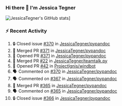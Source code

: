 ### Hi there 👋 I'm Jessica Tegner

![JessicaTegner's GitHub stats](https://github-readme-stats.vercel.app/api?username=jessicategner)]


### :zap: Recent Activity

<!--START_SECTION:activity-->
1. 🔒 Closed issue [#370](https://github.com/JessicaTegner/pypandoc/issues/370) in [JessicaTegner/pypandoc](https://github.com/JessicaTegner/pypandoc)
2. 🎉 Merged PR [#371](https://github.com/JessicaTegner/pypandoc/pull/371) in [JessicaTegner/pypandoc](https://github.com/JessicaTegner/pypandoc)
3. 💪 Opened PR [#371](https://github.com/JessicaTegner/pypandoc/pull/371) in [JessicaTegner/pypandoc](https://github.com/JessicaTegner/pypandoc)
4. 🎉 Merged PR [#22](https://github.com/JessicaTegner/teamtalk.py/pull/22) in [JessicaTegner/teamtalk.py](https://github.com/JessicaTegner/teamtalk.py)
5. 💪 Opened PR [#42](https://github.com/ProjectIgnis/windbot/pull/42) in [ProjectIgnis/windbot](https://github.com/ProjectIgnis/windbot)
6. 🗣 Commented on [#370](https://github.com/JessicaTegner/pypandoc/issues/370#issuecomment-2254662013) in [JessicaTegner/pypandoc](https://github.com/JessicaTegner/pypandoc)
7. 🗣 Commented on [#367](https://github.com/JessicaTegner/pypandoc/issues/367#issuecomment-2167804464) in [JessicaTegner/pypandoc](https://github.com/JessicaTegner/pypandoc)
8. 🎉 Merged PR [#365](https://github.com/JessicaTegner/pypandoc/pull/365) in [JessicaTegner/pypandoc](https://github.com/JessicaTegner/pypandoc)
9. 🗣 Commented on [#365](https://github.com/JessicaTegner/pypandoc/pull/365#issuecomment-2147458108) in [JessicaTegner/pypandoc](https://github.com/JessicaTegner/pypandoc)
10. 🔒 Closed issue [#366](https://github.com/JessicaTegner/pypandoc/issues/366) in [JessicaTegner/pypandoc](https://github.com/JessicaTegner/pypandoc)
<!--END_SECTION:activity-->
